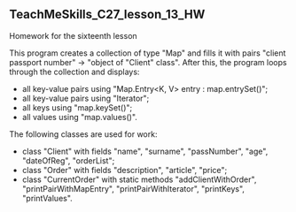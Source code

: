## TeachMeSkills_C27_lesson_13_HW
Homework for the sixteenth lesson

This program creates a collection of type "Map" and fills it with pairs "client passport number" -> "object of "Client" 
class". After this, the program loops through the collection and displays:
- all key-value pairs using "Map.Entry<K, V> entry : map.entrySet()";
- all key-value pairs using "Iterator";
- all keys using "map.keySet()";
- all values using "map.values()".

The following classes are used for work:
- class "Client" with fields "name", "surname", "passNumber", "age", "dateOfReg", "orderList";
- class "Order" with fields "description", "article", "price";
- class "CurrentOrder" with static methods "addClientWithOrder", "printPairWithMapEntry", "printPairWithIterator",
"printKeys", "printValues".